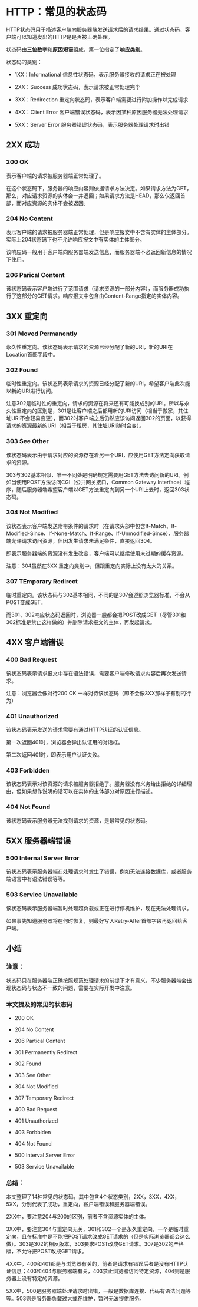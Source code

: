 # HTTP：常见的状态码

HTTP状态码用于描述客户端向服务器端发送请求后的请求结果。通过状态码，客户端可以知道发出的HTTP是是否被正确处理。

状态码由**三位数字**和**原因短语**组成，第一位指定了**响应类别**。

状态码的类别：

* 1XX：Informational 信息性状态码，表示服务器接收的请求正在被处理

* 2XX：Success 成功状态码，表示请求被正常处理完毕

* 3XX：Redirection 重定向状态码，表示客户端需要进行附加操作以完成请求

* 4XX：Client Error 客户端错误状态码，表示因某种原因服务器无法处理请求

* 5XX：Server Error 服务器错误状态码，表示服务器处理请求时出错

## 2XX 成功

### 200 OK

表示客户端的请求被服务器端正常处理了。

在这个状态码下，服务器的响应内容则依据请求方法决定。如果请求方法为GET，那么，对应请求资源的实体会一并返回；如果请求方法是HEAD，那么仅返回首部，而对应资源的实体不会被返回。

### 204 No Content

表示客户端的请求被服务器端正常处理，但是响应报文中不含有实体的主体部分。实际上204状态码下也不允许响应报文中有实体的主体部分。

该响应码一般用于客户端向服务器端发送信息，而服务器端不必返回新信息的情况下使用。

### 206 Parical Content

该状态码表示客户端进行了范围请求（请求资源的一部分内容），而服务器成功执行了这部分的GET请求。响应报文中包含由Content-Range指定的实体内容。

## 3XX 重定向

### 301 Moved Permanently

永久性重定向。该状态码表示请求的资源已经分配了新的URI，新的URI在Location首部字段中。

### 302 Found

临时性重定向。该状态码表示请求的资源已经分配了新的URI，希望客户端此次能以新的URI进行访问。

注意302是临时性的重定向，请求的资源在将来还有可能换成别的URI。所以与永久性重定向的区别是，301是让客户端之后都用新的URI访问（相当于搬家，其住址URI不会轻易变更），而302时客户端之后仍然应该访问返回302的页面，以获得请求的资源最新的URI（相当于租房，其住址URI随时会变）。

### 303 See Other

该状态码表示由于请求对应的资源存在着另一个URI，应使用GET方法定向获取请求的资源。

303与302基本相似，唯一不同处是明确规定需要用GET方法去访问新的URI。例如当使用POST方法访问CGI（公共网关接口，Common Gateway Interface）程序，随后服务器端希望客户端以GET方法重定向到另一个URI上去时，返回303状态码。

### 304 Not Modified

该状态表示客户端发送附带条件的请求时（在请求头部中包含If-Match、If-Modified-Since、If-None-Match、If-Range、If-Unmodified-Since），服务器端允许请求访问资源，但因发生请求未满足条件，直接返回304。

即表示服务器端的资源没有发生改变，客户端可以继续使用未过期的缓存资源。

注意：304虽然在3XX 重定向类别中，但跟重定向实际上没有太大的关系。

### 307 TEmporary Redirect

临时重定向。该状态码与302基本相同，不同的是307会遵照浏览器标准，不会从POST变成GET。

而301、302响应状态码返回时，浏览器一般都会把POST改成GET（尽管301和302标准是禁止这样做的）并删除请求报文的主体，再发起请求。

## 4XX 客户端错误

### 400 Bad Request

该状态码表示请求报文中存在语法错误，需要客户端修改请求内容后再次发送请求。

注意：浏览器会像对待200 OK 一样对待该状态码（即不会像3XX那样子有别的行为）

### 401 Unauthorized

该状态码表示发送的请求需要有通过HTTP认证的认证信息。

第一次返回401时，浏览器会弹出认证用的对话框。

第二次返回401时，即表示用户认证失败。

### 403 Forbidden

该状态码表示对该资源的请求被服务器拒绝了。服务器没有义务给出拒绝的详细理由，但如果想作说明的话可以在实体的主体部分对原因进行描述。

### 404 Not Found

该状态码表示服务器无法找到请求的资源，是最常见的状态码。

## 5XX 服务器端错误

### 500 Internal Server Error

该状态码表示服务器端在处理请求时发生了错误，例如无法连接数据库，或者服务端语言中有语法错误等等。

### 503 Service Unavailable

该状态码表示服务器端暂时处理超负载或正在进行停机维护，现在无法处理请求。

如果事先知道服务器将在何时恢复，则最好写入Retry-After首部字段再返回给客户端。

## 小结

### 注意：

状态码只在服务器端正确按照规范处理请求的前提下才有意义，不少服务器端会出现状态码与状态不一致的问题，需要在实际开发中注意。

### 本文提及的常见的状态码

* 200 OK

* 204 No Content

* 206 Partical Content

* 301 Permanently Redirect

* 302 Found

* 303 See Other

* 304 Not Modified

* 307 Temporary Redirect

* 400 Bad Request

* 401 Unauthorized

* 403 Forbbiden

* 404 Not Found

* 500 Interval Server Error

* 503 Service Unavailable

### 总结：

本文整理了14种常见的状态码，其中包含4个状态类别，2XX，3XX，4XX，5XX，分别代表了成功，重定向，客户端错误和服务器端错误。

2XX中，要注意204与200的区别，前者不含资源实体的主体。

3XX中，要注意304与重定向无关，301和302一个是永久重定向，一个是临时重定向，且在标准中是不能把POST请求改成GET请求的（但是实际浏览器都会这么做）。303是302的相反版本，303要求POST改成GET请求。307是302的严格版，不允许把POST改成GET请求。

4XX中，400和401都是与浏览器有关的，前者是请求有错误后者是没有HTTP认证信息；403和404与服务器端有关，403禁止浏览器访问特定资源，404则是服务器上没有特定的资源。

5XX中，500是服务器端处理请求时出错，一般是数据库连接、代码有语法问题等等。503则是服务器负载过大或在维护，暂时无法提供服务。

